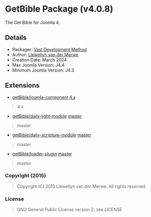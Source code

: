# GetBible Package (v4.0.8)

The Get Bible for Joomla 4.

## Details

- Packager: [Vast Development Method](https://dev.vdm.io/)
- Author: [Llewellyn van der Merwe](https://io.vdm.dev/)
- Creation Date: March 2024
- Max Joomla Version: J4.4
- Minimum Joomla Version: J4.3

## Extensions

- [getBible/joomla-component](https://git.vdm.dev/getBible/joomla-component) [4.x](https://git.vdm.dev/getBible/joomla-component/archive/4.x.zip)
> 4.x
- [getBible/daily-light-module](https://git.vdm.dev/getBible/daily-light-module) [master](https://git.vdm.dev/getBible/daily-light-module/archive/master.zip)
> master
- [getBible/daily-scripture-module](https://git.vdm.dev/getBible/daily-scripture-module) [master](https://git.vdm.dev/getBible/daily-scripture-module/archive/master.zip)
> master
- [getBible/loader-plugin](https://git.vdm.dev/getBible/loader-plugin) [master](https://git.vdm.dev/getBible/loader-plugin/archive/master.zip)
> master

### Copyright (2015)
> Copyright (C) 2015 Llewellyn van der Merwe. All rights reserved.
### License
> GNU General Public License version 2; see LICENSE


